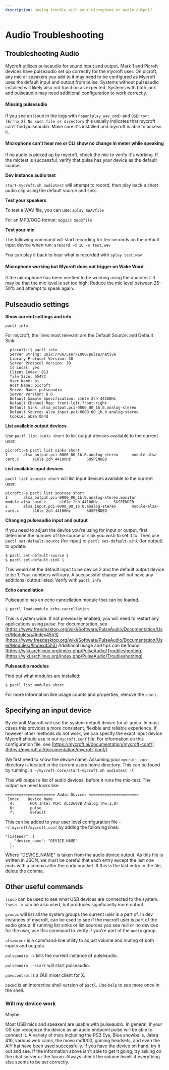 ```yaml
---
description: Having trouble with your microphone or audio output?
---
```


# Audio Troubleshooting

## Troubleshooting Audio

Mycroft utilizes pulseaudio for sound input and output. Mark 1 and Picroft devices have pulseaudio set up correctly for the mycroft user. On picroft, any mic or speakers you add to it may need to be configured as Mycroft uses the default input and output from pulse. Systems without pulseaudio installed will likely also not function as expected. Systems with both jack and pulseaudio may need additional configuration to work correctly.

#### Missing pulseaudio

If you see an issue in the logs with `Popen(play_wav_cmd)` and `OSError: [Errno 2] No such file or directory` this usually indicates that mycroft can't find pulseaudio. Make sure it's installed and mycroft is able to access it.

#### Microphone can't hear me or CLI show no change in meter while speaking

If no audio is picked up by mycroft, check the mic to verify it's working. If the mictest is successful, verify that pulse has your device as the default source.

**Dev instance audio test**

`start-mycroft.sh audiotest` will attempt to record, then play back a short audio clip using the default source and sink.

**Test your speakers**

To test a WAV file, you can use: `aplay $WAVfile`

For an MP3/OGG format: `mpg123 $mp3file`

**Test your mic**

The following command will start recording for ten seconds on the default input device when run: `arecord -d 10 -o test.wav`

You can play it back to hear what is recorded with `aplay test.wav`

#### Microphone working but Mycroft does not trigger on Wake Word

If the microphone has been verified to be working using the audiotest. It may be that the mic level is set too high. Reduce the mic level between 25-50% and attempt to speak again.

## Pulseaudio settings

**Show current settings and info**

`pactl info`

For mycroft, the lines most relevant are the Default Source: and Default Sink:.

```text
  picroft:~$ pactl info
  Server String: unix:/run/user/1000/pulse/native
  Library Protocol Version: 30
  Server Protocol Version: 30
  Is Local: yes
  Client Index: 813
  Tile Size: 65472
  User Name: pi
  Host Name: picroft
  Server Name: pulseaudio
  Server Version: 8.0
  Default Sample Specification: s16le 2ch 44100Hz
  Default Channel Map: front-left,front-right
  Default Sink: alsa_output.pci-0000_00_1b.0.analog-stereo
  Default Source: alsa_input.pci-0000_00_1b.0.analog-stereo
  Cookie: ab8a:0b4d
```

**List available output devices**

Use `pactl list sinks short` to list output devices available to the current user:

```text
picroft:~$ pactl list sinks short
1       alsa_output.pci-0000_00_1b.0.analog-stereo      module-alsa-card.c      s16le 2ch 44100Hz       SUSPENDED
```

**List available input devices**

`pactl list sources short` will list input devices available to the current user:

```text
picroft:~$ pactl list sources short
1       alsa_output.pci-0000_00_1b.0.analog-stereo.monitor      module-alsa-card.c      s16le 2ch 44100Hz       SUSPENDED
2       alsa_input.pci-0000_00_1b.0.analog-stereo       module-alsa-card.c      s16le 2ch 44100Hz       SUSPENDED
```

**Changing pulseaudio input and output**

If you need to adjust the device you're using for input or output, first determine the number of the source or sink you wish to set it to. Then use `pactl set-default-source` \(for input\) or `pactl set-default-sink` \(for output\) to update:

```text
$ pactl set-default-source 2
$ pactl set-default-sink 1
```

This would set the default input to be device 2 and the default output device to be 1. Your numbers will vary. A succsessful change will not have any additional output listed. Verify with `pactl info`

**Echo cancellation**

Pulseaudio has an echo cancellation module that can be loaded.

```text
$ pactl load-module echo-cancellation
```

This is system wide. If not previously enabled, you will need to restart any applications using pulse. For documentation, see [https://www.freedesktop.org/wiki/Software/PulseAudio/Documentation/User/Modules/\#index45h3](https://www.freedesktop.org/wiki/Software/PulseAudio/Documentation/User/Modules/#index45h3) Additional usage and tips can be found [https://wiki.archlinux.org/index.php/PulseAudio/Troubleshooting](https://wiki.archlinux.org/index.php/PulseAudio/Troubleshooting)

**Pulseaudio modules**

Find out what modules are installed:

```text
$ pactl list modules short
```

For more information like usage counts and properties, remove the `short`.

## Specifying an input device

By default Mycroft will use the system default device for all audio. In most cases this provides a more consistent, flexible and reliable experience. If however other methods do not work, we can specify the exact input device Mycroft should use in our `mycroft.conf` file. For information on this configuration file, see [https://mycroft.ai/documentation/mycroft-conf/](https://mycroft.ai/documentation/mycroft-conf/).

We first need to know the device name. Assuming your `mycroft-core` directory is located in the current users home directory. This can be found by running: `$ ~/mycroft-core/start-mycroft.sh audiotest -l`

This will output a list of audio devices, before it runs the mic-test. The output we need looks like:

```text
====================== Audio Devices ======================
 Index    Device Name
  4:       HDA Intel PCH: ALC269VB Analog (hw:1,0)
  6:       pulse
  7:       default
```

This can be added to your user level configuration file - `~/.mycroft/mycroft.conf` by adding the following lines:

```text
"listener": {
    "device_name": "DEVICE_NAME"
  },
```

Where "DEVICE\_NAME" is taken from the audio device output. As this file is written in JSON, we must be careful that each entry except the last one ends with a comma after the curly bracket. If this is the last entry in the file, delete the comma.

## Other useful commands

`lsusb` can be used to see what USB devices are connected to the system. `lsusb -v` can be also used, but produces significantly more output.

`groups` will list all the system groups the current user is a part of. In dev instances of mycroft, can be used to see if the mycroft user is part of the audio group. If running list sinks or list sources you see null or no devices for the user, use this command to verify if you're part of the `audio` group.

`alsamixer` is a command-line utility to adjust volume and muting of both inputs and outputs.

`pulseaudio -k` kills the current instance of pulseaudio.

`pulseaudio --start` will start pulseaudio.

`pavucontrol` is a GUI mixer client for X.

`pacmd` is an interactive shell version of `pactl`. Use `help` to see more once in the shell.

### Will my device work

Maybe.

Most USB mics and speakers are usable with pulseaudio. In general, if your OS can recognize the device as an audio endpoint pulse will be able to connect it. A variety of mics including the PS3 Eye, Blue snowballs, Jabra 410, various web cams, the movo mc1000, gaming headsets, and even the AIY hat have been used successfully. If you have the device on hand, try it out and see. If the information above isn't able to get it going, try asking on the chat server or the forum. Always check the volume levels if everything else seems to be set correctly.
